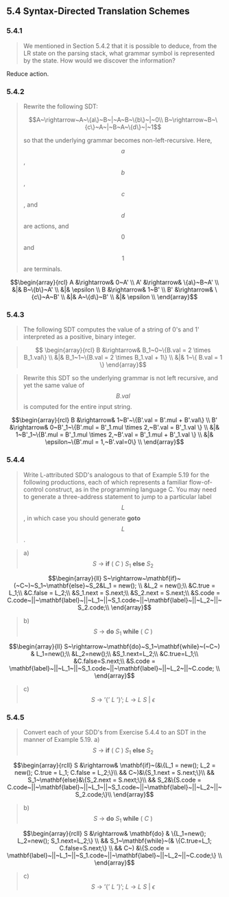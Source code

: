 ## 5.4 Syntax-Directed Translation Schemes

### 5.4.1

> We mentioned in Section 5.4.2 that it is possible to deduce, from the LR state on the parsing stack, what grammar symbol is represented by the state. How would we discover the information?

Reduce action.

### 5.4.2

> Rewrite the following SDT:
>
> $$A~\rightarrow~A~\{a\}~B~|~A~B~\{b\}~|~0\\
B~\rightarrow~B~\{c\}~A~|~B~A~\{d\}~|~1$$
>
> so that the underlying grammar becomes non-left-recursive. Here, $$a$$, $$b$$, $$c$$, and $$d$$ are actions, and $$0$$ and $$1$$ are terminals.

$$\begin{array}{rcl}
A &\rightarrow& 0~A' \\
A' &\rightarrow& \{a\}~B~A' \\
&|& B~\{b\}~A' \\
&|& \epsilon \\
B &\rightarrow& 1~B' \\
B' &\rightarrow& \{c\}~A~B' \\
&|& A~\{d\}~B' \\
&|& \epsilon \\
\end{array}$$

### 5.4.3

> The following SDT computes the value of a string of 0's and 1' interpreted as a positive, binary integer.

> $$
\begin{array}{rcl}
B &\rightarrow& B_1~0~\{B.val = 2 \times B_1.val\} \\
&|& B_1~1~\{B.val = 2 \times B_1.val + 1\} \\
&|& 1~\{ B.val = 1 \}
\end{array}$$

> Rewrite this SDT so the underlying grammar is not left recursive, and yet the same value of $$B.val$$ is computed for the entire input string.

$$\begin{array}{rcl}
B &\rightarrow& 1~B'~\{B'.val = B'.mul + B'.val\} \\
B' &\rightarrow& 0~B'_1~\{B'.mul = B'_1.mul \times 2,~B'.val = B'_1.val \} \\
&|& 1~B'_1~\{B'.mul = B'_1.mul \times 2,~B'.val = B'_1.mul + B'_1.val \} \\
&|& \epsilon~\{B'.mul = 1,~B'.val=0\} \\
\end{array}$$

### 5.4.4

> Write L-attributed SDD's analogous to that of Example 5.19 for the following productions, each of which represents a familiar flow-of-control construct, as in the programming language C. You may need to generate a three-address statement to jump to a particular label $$L$$, in which case you should generate __goto__ $$L$$.

> a) $$S~\rightarrow~\mathbf{if}~(~C~)~S_1~\mathbf{else}~S_2$$

$$\begin{array}{ll}
S~\rightarrow~\mathbf{if}~(~C~)~S_1~\mathbf{else}~S_2&L_1 = new(); \\
&L_2 = new();\\
&C.true = L_1;\\
&C.false = L_2;\\
&S_1.next = S.next;\\
&S_2.next = S.next;\\
&S.code = C.code~||~\mathbf{label}~||~L_1~||~S_1.code~||~\mathbf{label}~||~L_2~||~S_2.code;\\
\end{array}$$

> b) $$S~\rightarrow~\mathbf{do}~S_1~\mathbf{while}~(~C~)$$

$$\begin{array}{ll}
S~\rightarrow~\mathbf{do}~S_1~\mathbf{while}~(~C~) & L_1=new();\\
&L_2=new();\\
&S_1.next=L_2;\\
&C.true=L_1;\\
&C.false=S.next;\\
&S.code = \mathbf{label}~||~L_1~||~S_1.code~||~\mathbf{label}~||~L_2~||~C.code; \\
\end{array}$$

> c) $$S~\rightarrow~\text{'\{'}~L~\text{'\}'};~L~\rightarrow~L~S~|~\epsilon$$

### 5.4.5

> Convert each of your SDD's from Exercise 5.4.4 to an SDT in the manner of Example 5.19.
> a) $$S~\rightarrow~\mathbf{if}~(~C~)~S_1~\mathbf{else}~S_2$$

$$\begin{array}{rcll}
S &\rightarrow& \mathbf{if}~(&\{L_1 = new(); L_2 = new(); C.true = L_1; C.false = L_2;\}\\
&& C~)&\{S_1.next = S.next;\}\\
&& S_1~\mathbf{else}&\{S_2.next = S.next;\}\\
&& S_2&\{S.code = C.code~||~\mathbf{label}~||~L_1~||~S_1.code~||~\mathbf{label}~||~L_2~||~S_2.code;\}\\
\end{array}$$

> b) $$S~\rightarrow~\mathbf{do}~S_1~\mathbf{while}~(~C~)$$

$$\begin{array}{rcll}
S &\rightarrow& \mathbf{do} & \{L_1=new(); L_2=new(); S_1.next=L_2;\} \\
&& S_1~\mathbf{while}~(& \{C.true=L_1; C.false=S.next;\} \\
&& C~) &\{S.code = \mathbf{label}~||~L_1~||~S_1.code~||~\mathbf{label}~||~L_2~||~C.code;\} \\
\end{array}$$

> c) $$S~\rightarrow~\text{'\{'}~L~\text{'\}'};~L~\rightarrow~L~S~|~\epsilon$$
